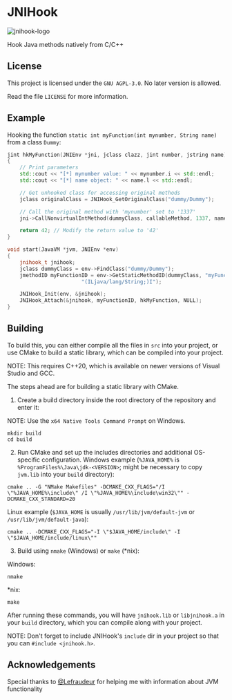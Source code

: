 # JNIHook
![jnihook-logo](https://raw.githubusercontent.com/rdbo/jnihook/master/LOGO.png)

Hook Java methods natively from C/C++

## License
This project is licensed under the `GNU AGPL-3.0`. No later version is allowed.

Read the file `LICENSE` for more information.

## Example
Hooking the function `static int myFunction(int mynumber, String name)` from a class `Dummy`:
```c++
jint hkMyFunction(JNIEnv *jni, jclass clazz, jint number, jstring name)
{
	// Print parameters
	std::cout << "[*] mynumber value: " << mynumber.i << std::endl;
	std::cout << "[*] name object: " << name.l << std::endl;

	// Get unhooked class for accessing original methods
	jclass originalClass = JNIHook_GetOriginalClass("dummy/Dummy");

	// Call the original method with 'mynumber' set to '1337'
	jni->CallNonvirtualIntMethod(dummyClass, callableMethod, 1337, name);

	return 42; // Modify the return value to '42'
}

void start(JavaVM *jvm, JNIEnv *env)
{
	jnihook_t jnihook;
	jclass dummyClass = env->FindClass("dummy/Dummy");
	jmethodID myFunctionID = env->GetStaticMethodID(dummyClass, "myFunction",
						"(ILjava/lang/String;)I");

	JNIHook_Init(env, &jnihook);
	JNIHook_Attach(&jnihook, myFunctionID, hkMyFunction, NULL);
}
```

## Building
To build this, you can either compile all the files in `src` into your project, or
use CMake to build a static library, which can be compiled into your project.

NOTE: This requires C++20, which is available on newer versions of Visual Studio and GCC.

The steps ahead are for building a static library with CMake.


1. Create a build directory inside the root directory of the repository and enter it:

NOTE: Use the `x64 Native Tools Command Prompt` on Windows.
```
mkdir build
cd build
```

2. Run CMake and set up the includes directories and additional OS-specific configuration.
Windows example (`%JAVA_HOME%` is `%ProgramFiles%\Java\jdk-<VERSION>`; might be necessary to copy `jvm.lib` into your `build` directory):
```
cmake .. -G "NMake Makefiles" -DCMAKE_CXX_FLAGS="/I \"%JAVA_HOME%\include\" /I \"%JAVA_HOME%\include\win32\"" -DCMAKE_CXX_STANDARD=20
```
Linux example (`$JAVA_HOME` is usually `/usr/lib/jvm/default-jvm` or `/usr/lib/jvm/default-java`):
```
cmake .. -DCMAKE_CXX_FLAGS="-I \"$JAVA_HOME/include\" -I \"$JAVA_HOME/include/linux\""
```

3. Build using `nmake` (Windows) or `make` (*nix):

Windows:
```
nmake
```
*nix:
```
make
```

After running these commands, you will have `jnihook.lib` or `libjnihook.a` in your `build` directory, which you can compile along with your project.

NOTE: Don't forget to include JNIHook's `include` dir in your project so that you can `#include <jnihook.h>`.

## Acknowledgements
Special thanks to [@Lefraudeur](https://github.com/Lefraudeur) for helping me with information about JVM functionality
